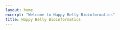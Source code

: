```yaml
---
layout: home
excerpt: "Welcome to Happy Belly Bioinformatics"
title: Happy Belly Bioinformatics
---
```

